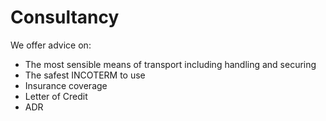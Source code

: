 # Consultancy

We offer advice on:

- The most sensible means of transport including handling and securing
- The safest INCOTERM to use
- Insurance coverage
- Letter of Credit
- ADR
